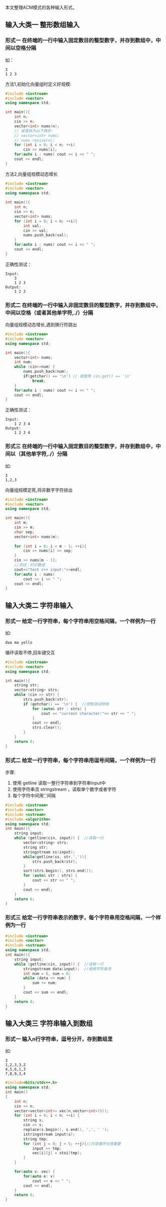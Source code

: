 本文整理ACM模式的各种输入形式。

## 输入大类一 整形数组输入

### 形式一 在终端的一行中输入固定数目的整型数字，并存到数组中，中间以空格分隔

如：
```
3
1 2 3
```

方法1,初始化向量组时定义好规模:

```cpp
#include <iostream>
#include <vector>
using namespace std;

int main(){
    int n;
    cin >> n;
    vector<int> nums(n);
    // 或者拆为以下两步:
    // vector<int> nums;
    // nums.resize(n);
    for (int i = 0; i < n; ++i)
        cin >> nums[i];
    for(auto i : nums) cout << i << " ";
    cout << endl;
}
```

方法2,向量组规模动态增长

```cpp
#include <iostream>
#include <vector>
using namespace std;
 
int main(){
    int n;
    cin >> n;
    vector<int> nums;
    for (int i = 0; i < n; ++i){
        int val;
        cin >> val;
        nums.push_back(val);
    }
    for(auto i : nums) cout << i << " ";
    cout << endl;
}
```

正确性测试：

```
Input:
    3
    1 2 3
Output:
    1 2 3
```

### 形式二 在终端的一行中输入非固定数目的整型数字，并存到数组中，中间以空格（或者其他单字符,./）分隔

向量组规模动态增长,遇到换行符跳出

```cpp
#include <iostream>
#include <vector>
using namespace std;

int main(){
    vector<int> nums;
    int num;
    while (cin>>num) {
        nums.push_back(num);
        if(getchar() == '\n') // 或使用 cin.get() == '\n'
            break;
    }
    for(auto i : nums) cout << i << " ";
    cout << endl;
}
```

正确性测试：

```
Input:
    1 2 3 4
Output:
    1 2 3 4
```

### 形式三 在终端的一行中输入固定数目的整型数字，并存到数组中，中间以（其他单字符,./）分隔

如:
```
3
1,2,3
```

向量组规模定死,将非数字字符排出
```cpp
#include <iostream>
#include <vector>
using namespace std;

int main(){
    int m;
    cin >> m;
    char sep;
    vector<int> nums(m);
 
    for (int i = 0; i < m - 1; ++i){
        cin >> nums[i] >> sep;
    }
    cin >> nums[m - 1];
    //测试：打印数组
    cout<<"test c++ input:"<<endl;
    for(auto i : nums)
        cout << i << " ";
    cout << endl;
}
```

## 输入大类二 字符串输入
### 形式一 给定一行字符串，每个字符串用空格间隔，一个样例为一行

如:
```
daa ma yello
```

循环读取不停,回车键交互
```cpp
#include <iostream>
#include <vector>
using namespace std;

int main(){
    string str;
    vector<string> strs;
    while (cin >> str) {
        strs.push_back(str);
        if (getchar() == '\n') {  //控制测试样例
            for (auto& str : strs) {
                cout << "current character:"<< str << " ";
            }
            cout << endl;
            strs.clear();
        }
    }
    return 0;
}
```

### 形式二 给定一行字符串，每个字符串用逗号间隔，一个样例为一行

步骤:
1. 使用 getline 读取一整行字符串到字符串input中
2. 使用字符串流 stringstream ，读取单个数字或者字符
3. 每个字符中间用','间隔

```cpp
#include <iostream>
#include <vector>
#include <sstream>
#include <algorithm>
using namespace std;
int main(){
    string input;
    while (getline(cin, input)) {  //读取一行
        vector<string> strs;
        string str;
        stringstream ss(input);
        while(getline(ss, str,',')){
            strs.push_back(str);
        }
        sort(strs.begin(), strs.end());
        for (auto& str : strs) {
            cout << str << " ";
        }
        cout << endl;
    }
    return 0;
}
``` 

### 形式三 给定一行字符串表示的数字，每个字符串用空格间隔，一个样例为一行

```cpp
#include <iostream>
#include <vector>
#include <sstream>
using namespace std;
int main(){
    string input;
    while (getline(cin, input)) {  //读取一行
        stringstream data(input);  //使用字符串流
        int num = 0, sum = 0;
        while (data >> num) {
            sum += num;
        }
        cout << sum << endl;
    }
    return 0;
}
```

## 输入大类三 字符串输入到数组

### 形式一 输入n行字符串，逗号分开，存到数组里

如:
```
3
1,2,3,3,2
4,5,6,1,3
7,8,9,3,4
```

```cpp
#include<bits/stdc++.h>
using namespace std;
int main()
{
    int n;
    cin >> n;
    vector<vector<int>> vec(n,vector<int>(5));
    for (int i = 0; i < n; ++i) {
        string s;
        cin >> s;
        replace(s.begin(), s.end(), ',', ' ');
        istringstream input(s);
        string tmp;
        for (int j = 0; j < 5; ++j){//内层循环也很重要
            input >> tmp;
            vec[i][j] = stoi(tmp);
        }
    }

    for(auto v: vec) {
        for(auto e: v) 
            cout << e << " ";
        cout << endl;
    }
    return 0;
}
```